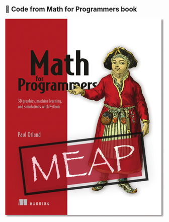 ## :snake: Code from Math for Programmers book

![alt text](https://github.com/kerenskybr/math_for_programming/blob/main/cover.png)

